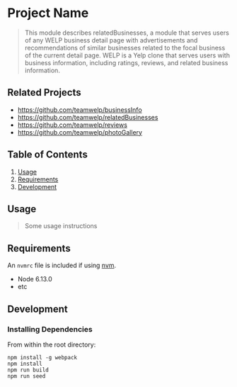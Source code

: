 # Project Name

> This module describes relatedBusinesses, a module that serves users of any WELP business detail page with advertisements and recommendations of similar businesses related to the focal business of the current detail page. WELP is a Yelp clone that serves users with business information, including ratings, reviews, and related business information.

## Related Projects

  - https://github.com/teamwelp/businessInfo
  - https://github.com/teamwelp/relatedBusinesses
  - https://github.com/teamwelp/reviews
  - https://github.com/teamwelp/photoGallery

## Table of Contents

1. [Usage](#Usage)
1. [Requirements](#requirements)
1. [Development](#development)

## Usage

> Some usage instructions

## Requirements

An `nvmrc` file is included if using [nvm](https://github.com/creationix/nvm).

- Node 6.13.0
- etc

## Development

### Installing Dependencies

From within the root directory:

```
npm install -g webpack
npm install
npm run build
npm run seed
```

